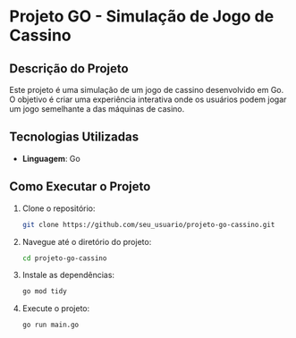 # Projeto GO - Simulação de Jogo de Cassino

## Descrição do Projeto

Este projeto é uma simulação de um jogo de cassino desenvolvido em Go. O objetivo é criar uma experiência interativa onde os usuários podem jogar um jogo semelhante a das máquinas de casino.

## Tecnologias Utilizadas

- **Linguagem**: Go

## Como Executar o Projeto

1. Clone o repositório:
   ```bash
   git clone https://github.com/seu_usuario/projeto-go-cassino.git
   ```
2. Navegue até o diretório do projeto:
   ```bash
   cd projeto-go-cassino
   ```
3. Instale as dependências:
   ```bash
   go mod tidy
   ```
4. Execute o projeto:
   ```bash
   go run main.go
   ```
